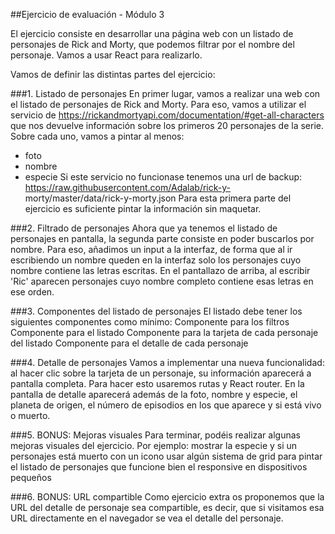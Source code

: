 ##Ejercicio de evaluación - Módulo 3

El ejercicio consiste en desarrollar una página web con un listado de personajes de Rick and Morty, que
podemos filtrar por el nombre del personaje. Vamos a usar React para realizarlo.

Vamos de definir las distintas partes del ejercicio:

###1. Listado de personajes
En primer lugar, vamos a realizar una web con el listado de personajes de Rick and Morty. Para eso, vamos a
utilizar el servicio de https://rickandmortyapi.com/documentation/#get-all-characters que nos devuelve
información sobre los primeros 20 personajes de la serie. Sobre cada uno, vamos a pintar al menos:
- foto
- nombre
- especie
Si este servicio no funcionase tenemos una url de backup: https://raw.githubusercontent.com/Adalab/rick-y-
morty/master/data/rick-y-morty.json
Para esta primera parte del ejercicio es suficiente pintar la información sin maquetar.

###2. Filtrado de personajes
Ahora que ya tenemos el listado de personajes en pantalla, la segunda parte consiste en poder buscarlos por
nombre. Para eso, añadimos un input a la interfaz, de forma que al ir escribiendo un nombre queden en la
interfaz solo los personajes cuyo nombre contiene las letras escritas. En el pantallazo de arriba, al escribir 'Ric'
aparecen personajes cuyo nombre completo contiene esas letras en ese orden.

###3. Componentes del listado de personajes
El listado debe tener los siguientes componentes como mínimo:
Componente para los filtros
Componente para el listado
Componente para la tarjeta de cada personaje del listado
Componente para el detalle de cada personaje

###4. Detalle de personajes
Vamos a implementar una nueva funcionalidad: al hacer clic sobre la tarjeta de un personaje, su información
aparecerá a pantalla completa. Para hacer esto usaremos rutas y React router. En la pantalla de detalle
aparecerá además de la foto, nombre y especie, el planeta de origen, el número de episodios en los que
aparece y si está vivo o muerto.

###5. BONUS: Mejoras visuales
Para terminar, podéis realizar algunas mejoras visuales del ejercicio. Por ejemplo:
mostrar la especie y si un personajes está muerto con un icono
usar algún sistema de grid para pintar el listado de personajes
que funcione bien el responsive en dispositivos pequeños

###6. BONUS: URL compartible
Como ejercicio extra os proponemos que la URL del detalle de personaje sea compartible, es decir, que si
visitamos esa URL directamente en el navegador se vea el detalle del personaje.